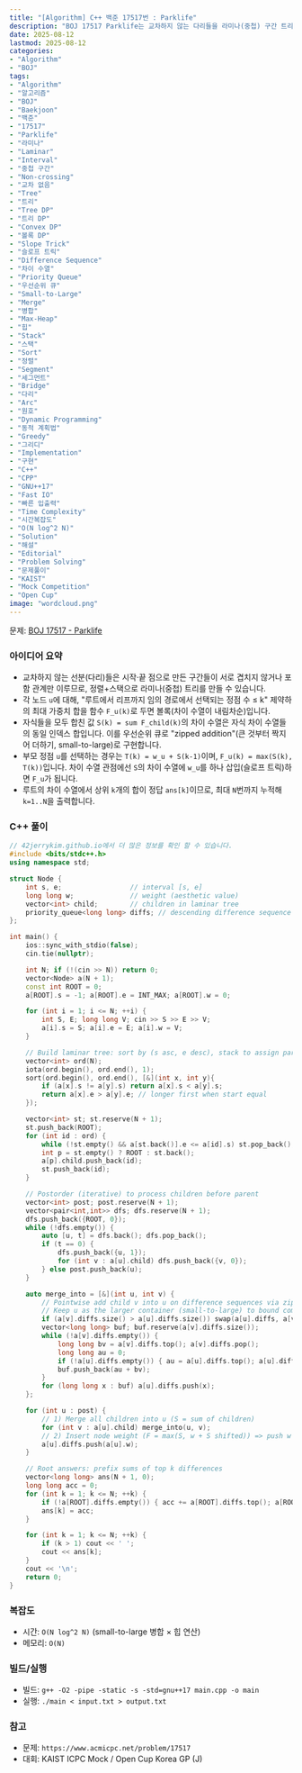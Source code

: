 ```yaml
---
title: "[Algorithm] C++ 백준 17517번 : Parklife"
description: "BOJ 17517 Parklife는 교차하지 않는 다리들을 라미나(중첩) 구간 트리로 변환한 뒤, 자식 DP의 볼록한 차이 수열을 small-to-large로 합치고 노드 가중치를 삽입(슬로프 트릭)해 k=1..N의 최댓값을 O(N log^2 N)에 구하는 C++ 풀이를 정리합니다."
date: 2025-08-12
lastmod: 2025-08-12
categories:
- "Algorithm"
- "BOJ"
tags:
- "Algorithm"
- "알고리즘"
- "BOJ"
- "Baekjoon"
- "백준"
- "17517"
- "Parklife"
- "라미나"
- "Laminar"
- "Interval"
- "중첩 구간"
- "Non-crossing"
- "교차 없음"
- "Tree"
- "트리"
- "Tree DP"
- "트리 DP"
- "Convex DP"
- "볼록 DP"
- "Slope Trick"
- "슬로프 트릭"
- "Difference Sequence"
- "차이 수열"
- "Priority Queue"
- "우선순위 큐"
- "Small-to-Large"
- "Merge"
- "병합"
- "Max-Heap"
- "힙"
- "Stack"
- "스택"
- "Sort"
- "정렬"
- "Segment"
- "세그먼트"
- "Bridge"
- "다리"
- "Arc"
- "원호"
- "Dynamic Programming"
- "동적 계획법"
- "Greedy"
- "그리디"
- "Implementation"
- "구현"
- "C++"
- "CPP"
- "GNU++17"
- "Fast IO"
- "빠른 입출력"
- "Time Complexity"
- "시간복잡도"
- "O(N log^2 N)"
- "Solution"
- "해설"
- "Editorial"
- "Problem Solving"
- "문제풀이"
- "KAIST"
- "Mock Competition"
- "Open Cup"
image: "wordcloud.png"
---
```


문제: [BOJ 17517 - Parklife](https://www.acmicpc.net/problem/17517)

### 아이디어 요약
- 교차하지 않는 선분(다리)들은 시작·끝 점으로 만든 구간들이 서로 겹치지 않거나 포함 관계만 이루므로, 정렬+스택으로 라미나(중첩) 트리를 만들 수 있습니다.
- 각 노드 `u`에 대해, "루트에서 리프까지 임의 경로에서 선택되는 정점 수 ≤ k" 제약하의 최대 가중치 합을 함수 `F_u(k)`로 두면 볼록(차이 수열이 내림차순)입니다.
- 자식들을 모두 합친 값 `S(k) = sum F_child(k)`의 차이 수열은 자식 차이 수열들의 동일 인덱스 합입니다. 이를 우선순위 큐로 "zipped addition"(큰 것부터 짝지어 더하기, small-to-large)로 구현합니다.
- 부모 정점 `u`를 선택하는 경우는 `T(k) = w_u + S(k-1)`이며, `F_u(k) = max(S(k), T(k))`입니다. 차이 수열 관점에선 `S`의 차이 수열에 `w_u`를 하나 삽입(슬로프 트릭)하면 `F_u`가 됩니다.
- 루트의 차이 수열에서 상위 `k`개의 합이 정답 `ans[k]`이므로, 최대 `N`번까지 누적해 `k=1..N`을 출력합니다.

### C++ 풀이

```cpp
// 42jerrykim.github.io에서 더 많은 정보를 확인 할 수 있습니다.
#include <bits/stdc++.h>
using namespace std;

struct Node {
    int s, e;                 // interval [s, e]
    long long w;              // weight (aesthetic value)
    vector<int> child;        // children in laminar tree
    priority_queue<long long> diffs; // descending difference sequence of F_u
};

int main() {
    ios::sync_with_stdio(false);
    cin.tie(nullptr);

    int N; if (!(cin >> N)) return 0;
    vector<Node> a(N + 1);
    const int ROOT = 0;
    a[ROOT].s = -1; a[ROOT].e = INT_MAX; a[ROOT].w = 0;

    for (int i = 1; i <= N; ++i) {
        int S, E; long long V; cin >> S >> E >> V;
        a[i].s = S; a[i].e = E; a[i].w = V;
    }

    // Build laminar tree: sort by (s asc, e desc), stack to assign parent
    vector<int> ord(N);
    iota(ord.begin(), ord.end(), 1);
    sort(ord.begin(), ord.end(), [&](int x, int y){
        if (a[x].s != a[y].s) return a[x].s < a[y].s;
        return a[x].e > a[y].e; // longer first when start equal
    });

    vector<int> st; st.reserve(N + 1);
    st.push_back(ROOT);
    for (int id : ord) {
        while (!st.empty() && a[st.back()].e <= a[id].s) st.pop_back();
        int p = st.empty() ? ROOT : st.back();
        a[p].child.push_back(id);
        st.push_back(id);
    }

    // Postorder (iterative) to process children before parent
    vector<int> post; post.reserve(N + 1);
    vector<pair<int,int>> dfs; dfs.reserve(N + 1);
    dfs.push_back({ROOT, 0});
    while (!dfs.empty()) {
        auto [u, t] = dfs.back(); dfs.pop_back();
        if (t == 0) {
            dfs.push_back({u, 1});
            for (int v : a[u].child) dfs.push_back({v, 0});
        } else post.push_back(u);
    }

    auto merge_into = [&](int u, int v) {
        // Pointwise add child v into u on difference sequences via zipped addition.
        // Keep u as the larger container (small-to-large) to bound complexity.
        if (a[v].diffs.size() > a[u].diffs.size()) swap(a[u].diffs, a[v].diffs);
        vector<long long> buf; buf.reserve(a[v].diffs.size());
        while (!a[v].diffs.empty()) {
            long long bv = a[v].diffs.top(); a[v].diffs.pop();
            long long au = 0;
            if (!a[u].diffs.empty()) { au = a[u].diffs.top(); a[u].diffs.pop(); }
            buf.push_back(au + bv);
        }
        for (long long x : buf) a[u].diffs.push(x);
    };

    for (int u : post) {
        // 1) Merge all children into u (S = sum of children)
        for (int v : a[u].child) merge_into(u, v);
        // 2) Insert node weight (F = max(S, w + S shifted)) => push w into diffs
        a[u].diffs.push(a[u].w);
    }

    // Root answers: prefix sums of top k differences
    vector<long long> ans(N + 1, 0);
    long long acc = 0;
    for (int k = 1; k <= N; ++k) {
        if (!a[ROOT].diffs.empty()) { acc += a[ROOT].diffs.top(); a[ROOT].diffs.pop(); }
        ans[k] = acc;
    }

    for (int k = 1; k <= N; ++k) {
        if (k > 1) cout << ' ';
        cout << ans[k];
    }
    cout << '\n';
    return 0;
}
```

### 복잡도
- 시간: `O(N log^2 N)` (small-to-large 병합 × 힙 연산)
- 메모리: `O(N)`

### 빌드/실행
- 빌드: `g++ -O2 -pipe -static -s -std=gnu++17 main.cpp -o main`
- 실행: `./main < input.txt > output.txt`

### 참고
- 문제: `https://www.acmicpc.net/problem/17517`
- 대회: KAIST ICPC Mock / Open Cup Korea GP (J)


